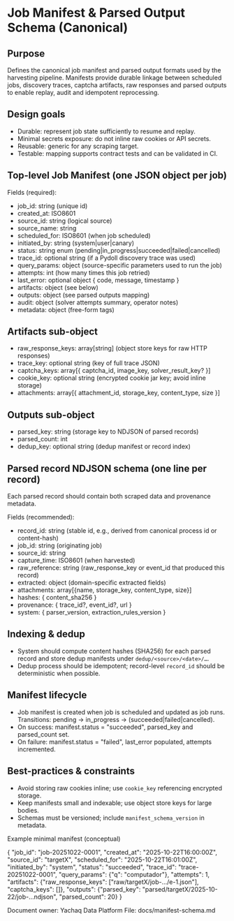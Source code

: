 # Job Manifest & Parsed Output Schema (Canonical)

Purpose
-------
Defines the canonical job manifest and parsed output formats used by the harvesting pipeline. Manifests provide durable linkage between scheduled jobs, discovery traces, captcha artifacts, raw responses and parsed outputs to enable replay, audit and idempotent reprocessing.

Design goals
------------
- Durable: represent job state sufficiently to resume and replay.
- Minimal secrets exposure: do not inline raw cookies or API secrets.
- Reusable: generic for any scraping target.
- Testable: mapping supports contract tests and can be validated in CI.

Top-level Job Manifest (one JSON object per job)
----------------------------------------------

Fields (required):

- job_id: string (unique id)
- created_at: ISO8601
- source_id: string (logical source)
- source_name: string
- scheduled_for: ISO8601 (when job scheduled)
- initiated_by: string (system|user|canary)
- status: string enum (pending|in_progress|succeeded|failed|cancelled)
- trace_id: optional string (if a Pydoll discovery trace was used)
- query_params: object (source-specific parameters used to run the job)
- attempts: int (how many times this job retried)
- last_error: optional object { code, message, timestamp }
- artifacts: object (see below)
- outputs: object (see parsed outputs mapping)
- audit: object (solver attempts summary, operator notes)
- metadata: object (free-form tags)

Artifacts sub-object
--------------------
- raw_response_keys: array[string] (object store keys for raw HTTP responses)
- trace_key: optional string (key of full trace JSON)
- captcha_keys: array[{ captcha_id, image_key, solver_result_key? }]
- cookie_key: optional string (encrypted cookie jar key; avoid inline storage)
- attachments: array[{ attachment_id, storage_key, content_type, size }]

Outputs sub-object
------------------
- parsed_key: string (storage key to NDJSON of parsed records)
- parsed_count: int
- dedup_key: optional string (dedup manifest or record index)

Parsed record NDJSON schema (one line per record)
------------------------------------------------

Each parsed record should contain both scraped data and provenance metadata.

Fields (recommended):
- record_id: string (stable id, e.g., derived from canonical process id or content-hash)
- job_id: string (originating job)
- source_id: string
- capture_time: ISO8601 (when harvested)
- raw_reference: string (raw_response_key or event_id that produced this record)
- extracted: object (domain-specific extracted fields)
- attachments: array[{name, storage_key, content_type, size}]
- hashes: { content_sha256 }
- provenance: { trace_id?, event_id?, url }
- system: { parser_version, extraction_rules_version }

Indexing & dedup
-----------------
- System should compute content hashes (SHA256) for each parsed record and store dedup manifests under `dedup/<source>/<date>/…`.
- Dedup process should be idempotent; record-level `record_id` should be deterministic when possible.

Manifest lifecycle
------------------
- Job manifest is created when job is scheduled and updated as job runs. Transitions: pending → in_progress → (succeeded|failed|cancelled).
- On success: manifest.status = "succeeded", parsed_key and parsed_count set.
- On failure: manifest.status = "failed", last_error populated, attempts incremented.

Best-practices & constraints
-----------------------------
- Avoid storing raw cookies inline; use `cookie_key` referencing encrypted storage.
- Keep manifests small and indexable; use object store keys for large bodies.
- Schemas must be versioned; include `manifest_schema_version` in metadata.

Example minimal manifest (conceptual)

{
  "job_id": "job-20251022-0001",
  "created_at": "2025-10-22T16:00:00Z",
  "source_id": "targetX",
  "scheduled_for": "2025-10-22T16:01:00Z",
  "initiated_by": "system",
  "status": "succeeded",
  "trace_id": "trace-20251022-0001",
  "query_params": {"q": "computador"},
  "attempts": 1,
  "artifacts": {"raw_response_keys": ["raw/targetX/job-.../e-1.json"], "captcha_keys": []},
  "outputs": {"parsed_key": "parsed/targetX/2025-10-22/job-...ndjson", "parsed_count": 20}
}

Document owner: Yachaq Data Platform
File: docs/manifest-schema.md
